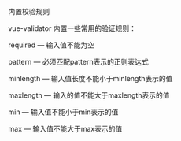 内置校验规则

vue-validator 内置一些常用的验证规则：

required — 输入值不能为空

pattern — 必须匹配pattern表示的正则表达式

minlength — 输入值长度不能小于minlength表示的值

maxlength — 输入的值不能大于maxlength表示的值

min — 输入值不能小于min表示的值

max — 输入值不能大于max表示的值